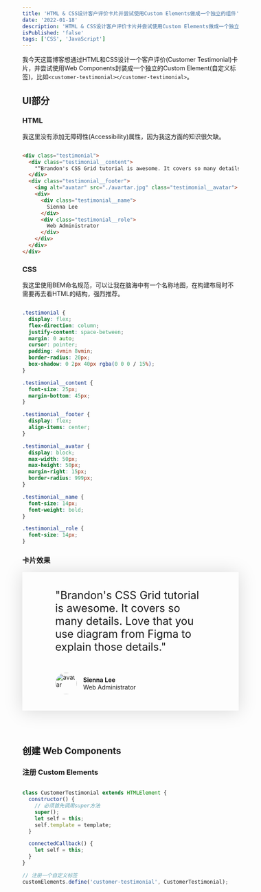 ```yaml
---
title: 'HTML & CSS设计客户评价卡片并尝试使用Custom Elements做成一个独立的组件'
date: '2022-01-18'
description: 'HTML & CSS设计客户评价卡片并尝试使用Custom Elements做成一个独立的组件'
isPublished: 'false'
tags: ['CSS', 'JavaScript']
---
```


我今天这篇博客想通过HTML和CSS设计一个客户评价(Customer Testimonial)卡片，并尝试使用Web Components封装成一个独立的Custom Element(自定义标签)，比如`<customer-testimonial></customer-testimonial>`。

## UI部分

### HTML

我这里没有添加无障碍性(Accessibility)属性，因为我这方面的知识很欠缺。

```html

<div class="testimonial">
  <div class="testimonial__content">
    "“Brandon's CSS Grid tutorial is awesome. It covers so many details. Love that you use diagram from Figma to explain those details.”"
  </div>
  <div class="testimonial__footer">
    <img alt="avatar" src="./avartar.jpg" class="testimonial__avatar">
    <div>
      <div class="testimonial__name">
        Sienna Lee
      </div>
      <div class="testimonial__role">
        Web Administrator
      </div>
    </div>
  </div>
</div>

```

### CSS

我这里使用BEM命名规范，可以让我在脑海中有一个名称地图，在构建布局时不需要再去看HTML的结构，强烈推荐。

```CSS

.testimonial {
  display: flex;
  flex-direction: column;
  justify-content: space-between;
  margin: 0 auto;
  cursor: pointer;
  padding: 4vmin 8vmin;
  border-radius: 20px;
  box-shadow: 0 2px 40px rgba(0 0 0 / 15%);
}

.testimonial__content {
  font-size: 25px;
  margin-bottom: 45px;
}

.testimonial__footer {
  display: flex;
  align-items: center;
}

.testimonial__avatar {
  display: block;
  max-width: 50px;
  max-height: 50px;
  margin-right: 15px;
  border-radius: 999px;
}

.testimonial__name {
  font-size: 14px;
  font-weight: bold;
}

.testimonial__role {
  font-size: 14px;
}

```

### 卡片效果
<div class="testimonial-wrap">
<div class="testimonial">
  <div class="testimonial__content">
    "Brandon's CSS Grid tutorial is awesome. It covers so many details. Love that you use diagram from Figma to explain those details."
  </div>
  <div class="testimonial__footer">
    <img alt="avatar" src="https://tse4-mm.cn.bing.net/th/id/OIP-C.sKod7sWUm96BbYoiIzsLDgD6D6?pid=ImgDet&rs=1" class="testimonial__avatar" width="50" height="50">
    <div>
      <div class="testimonial__name">
        Sienna Lee
      </div>
      <div class="testimonial__role">
        Web Administrator
      </div>
    </div>
  </div>
</div>
</div>

<style>
  .testimonial-wrap {
    display: grid;
    place-content: center;
    margin-bottom: 8vmin;
  }

  /* Goes to Code Block */
  .testimonial {
    display: flex;
    flex-direction: column;
    justify-content: space-between;
    margin: 0 auto;
    cursor: pointer;
    padding: 4vmin 8vmin;
    border-radius: calc(4 * var(--border-radius));
    box-shadow: 0 2px 40px rgba(0 0 0 / 15%);
  }

  .testimonial__content {
    font-size: 25px;
    margin-bottom: 45px;
  }

  .testimonial__footer {
    display: flex;
    align-items: center;
  }

  .testimonial__avatar {
    display: block;
    max-width: 50px;
    max-height: 50px;
    margin-right: 15px;
    border-radius: 999px;
  }

  .testimonial__name {
    font-size: 14px;
    font-weight: bold;
    
  }

  .testimonial__role {
    font-size: 14px;
  }
</style>

## 创建 Web Components

### 注册 Custom Elements

```javascript

class CustomerTestimonial extends HTMLElement {
  constructor() {
    // 必须首先调用super方法
    super();
    let self = this;
    self.template = template;
  }

  connectedCallback() {
    let self = this;
  }
}

// 注册一个自定义标签
customElements.define('customer-testimonial', CustomerTestimonial);

```